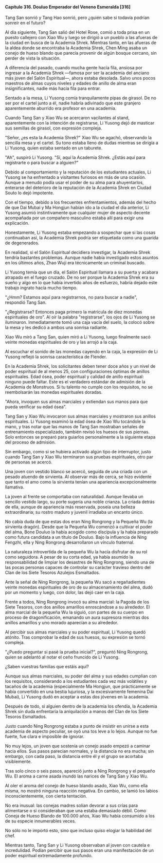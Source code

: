 
#### Capítulo 316. Douluo Emperador del Veneno Esmeralda [316]


Tang San sonrió y Tang Hao sonrió, pero ¿quién sabe si todavía podrían sonreír en el futuro?

Al día siguiente, Tang San salió del Hotel Rose, comió a toda prisa en un puesto callejero con Xiao Wu y luego se dirigió a un pueblo a las afueras de la ciudad en busca de la Academia Shrek. Mientras tanto, en las afueras de la aldea donde se encontraba la Academia Shrek, Chen Ming asaba un conejo de hueso blando que parecía provenir de algún bosque cercano, sin perder de vista la situación.

A diferencia del pasado, cuando mucha gente hacía fila, ansiosa por ingresar a la Academia Shrek —famosa por ser la academia del anciano más joven del Salón Espiritual—, ahora estaba desolada. Salvo unos pocos maestros de almas cuyos niveles y edades de anillo de alma eran insignificantes, nadie más hacía fila para entrar.

Sentado a la mesa, Li Yusong comía tranquilamente pipas de girasol. De no ser por el cartel junto a él, nadie habría adivinado que este granjero aparentemente aburrido era profesor en una academia.

Cuando Tang San y Xiao Wu se acercaron vacilantes al stand, aparentemente con la intención de registrarse, Li Yusong dejó de masticar sus semillas de girasol, con expresión compleja.

"Señor, ¿es esta la Academia Shrek?" Xiao Wu se agachó, observando la sencilla mesa y el cartel. Su tono estaba lleno de dudas mientras se dirigía a Li Yusong, quien estaba sentado en un taburete.

"Ah", suspiró Li Yusong. "Sí, aquí la Academia Shrek. ¿Estás aquí para registrarte o para buscar a alguien?"

Debido al comportamiento y la reputación de los estudiantes actuales, Li Yusong se ha enfrentado a visitantes furiosos en más de una ocasión. Aunque a menudo podía usar el poder de su alma para ahuyentarlos, enterarse del deterioro de la reputación de la Academia Shrek en Ciudad Souto lo dejó impotente.

Con el tiempo, debido a los frecuentes enfrentamientos, además del hecho de que Dai Mubai y Ma Hongjun habían ido a la ciudad el día anterior, Li Yusong asumió instintivamente que cualquier mujer de aspecto decente acompañada por un compañero masculino estaba allí para exigir una explicación.

Honestamente, Li Yusong estaba empezando a sospechar que si las cosas continuaban así, la Academia Shrek podría ser etiquetada como una guarida de degenerados.

En realidad, si el Salón Espiritual decidiera investigar, la Academia Shrek tendría bastantes problemas. Aunque nadie había investigado estos asuntos en los últimos años, Zhao Wuji era técnicamente un criminal buscado.

Li Yusong temía que un día, el Salón Espiritual llamara a su puerta y acabara atrapado en el fuego cruzado. De no ser porque la Academia Shrek era su sueño y algo en lo que había invertido años de esfuerzo, habría dejado este trabajo ingrato hacía mucho tiempo.

"¿Hmm? Estamos aquí para registrarnos, no para buscar a nadie", respondió Tang San.

"¿Registrarse? Entonces paga primero la matrícula de diez monedas espirituales de oro". Al oír la palabra "registrarse", los ojos de Li Yusong se iluminaron. Inmediatamente tomó una caja vacía del suelo, la colocó sobre la mesa y les dedicó a ambos una sonrisa radiante.

Xiao Wu miró a Tang San, quien miró a Li Yusong, luego finalmente sacó veinte monedas espirituales de oro y las arrojó a la caja.

Al escuchar el sonido de las monedas cayendo en la caja, la expresión de Li Yusong reflejó la sonrisa característica de Flender.

En la Academia Shrek, los solicitantes deben tener doce años y un nivel de poder espiritual de al menos 25, con configuraciones óptimas de anillos espirituales. Edad ósea, poder espiritual y calidad de anillo espiritual: ninguno puede faltar. Este es el verdadero estándar de admisión de la Academia de Monstruos. Si tu talento no cumple con los requisitos, no se reembolsarán las monedas espirituales doradas.

"Ahora, invoquen sus almas marciales y extiendan sus manos para que pueda verificar su edad ósea".

Tang San y Xiao Wu invocaron sus almas marciales y mostraron sus anillos espirituales. Li Yusong examinó la edad ósea de Xiao Wu tocándole la mano, y tras notar que las manos de Tang San mostraban señales de entrenamiento especializado, también revisó los huesos de sus piernas. Solo entonces se preparó para guiarlos personalmente a la siguiente etapa del proceso de admisión.

Sin embargo, como si se hubiera activado algún tipo de interruptor, justo cuando Tang San y Xiao Wu terminaron sus pruebas espirituales, otro par de personas se acercó.

Una joven con vestido blanco se acercó, seguida de una criada con un pesado atuendo de sirvienta. Al observar más de cerca, se hizo evidente que tanto el amo como la sirvienta tenían una apariencia excepcionalmente llamativa.

La joven al frente se comportaba con naturalidad. Aunque llevaba un sencillo vestido largo, su porte sugería una noble crianza. La criada detrás de ella, aunque de apariencia más reservada, poseía una belleza extraordinaria; su rostro maduro y juvenil irradiaba un encanto único.

No cabía duda de que estas dos eran Ning Rongrong y la Pequeña Wu (la sirvienta dragón). Desde que la Pequeña Wu comenzó a cultivar el poder del alma, Bone Douluo la había acogido como discípula y la había preparado como futura candidata a un título de Douluo. Bajo la influencia de Ning Fengzhi, ella y Ning Rongrong desarrollaron un vínculo fraternal.

La naturaleza introvertida de la pequeña Wu la hacía disfrutar de su rol como seguidora. A pesar de su corta edad, ya había asumido la responsabilidad de limpiar los desastres de Ning Rongrong, siendo una de las pocas personas capaces de controlar su carácter travieso dentro del Clan de los Siete Tesoros Azulejos Esmaltados.

Ante la señal de Ning Rongrong, la pequeña Wu sacó a regañadientes veinte monedas espirituales de oro de su almacenamiento del alma, dudó por un momento y luego, con dolor, las dejó caer en la caja.

Frente a todos, Ning Rongrong invocó su alma marcial: la Pagoda de los Siete Tesoros, con dos anillos amarillos enroscándose a su alrededor. El alma marcial de la pequeña Wu la siguió, con partes de su cuerpo en proceso de dragonificación, emanando un aura supresora mientras dos anillos amarillos y uno morado aparecían a su alrededor.

Al percibir sus almas marciales y su poder espiritual, Li Yusong quedó atónito. Tras comprobar la edad de sus huesos, su expresión se tornó compleja.

"¿Puedo preguntar si pasé la prueba inicial?", preguntó Ning Rongrong, quien se adelantó al notar el ceño fruncido de Li Yusong.

¿Saben vuestras familias que estáis aquí?

Aunque sus almas marciales, su poder del alma y sus edades cumplían con los requisitos, considerando a los estudiantes cada vez más volátiles y tacaños de la academia (especialmente Ma Hongjun, que prácticamente se había convertido en una bestia lujuriosa, y la excesivamente femenina Dai Mubai), Li Yusong dudó en aceptar a estas dos jóvenes en la academia.

Después de todo, si alguien dentro de la academia los ofendía, la Academia Shrek sin duda enfrentaría la aniquilación a manos del Clan de los Siete Tesoros Esmaltados.

Justo cuando Ning Rongrong estaba a punto de insistir en unirse a esta academia de aspecto peculiar, se oyó una tos leve a lo lejos. Aunque no fue fuerte, fue clara e imposible de ignorar.

No muy lejos, un joven que sostenía un conejo asado empezó a caminar hacia ellos. Sus pasos parecían normales, y la distancia no era mucha; sin embargo, con cada paso, la distancia entre él y el grupo se acortaba visiblemente.

Tras solo cinco o seis pasos, apareció junto a Ning Rongrong y el pequeño Wu. El aroma a carne asada inundó las narices de Tang San y Xiao Wu.

Al oler el aroma del conejo de hueso blando asado, Xiao Wu, como ella misma, no mostró ninguna reacción negativa. En cambio, se lamió los labios inconscientemente, con cierta tentación.

No era inusual: las conejas madres solían devorar a sus crías para alimentarse o si consideraban que una estaba demasiado débil. Como Coneja de Hueso Blando de 100.000 años, Xiao Wu había consumido a los de su especie innumerables veces.

No sólo no le importó esto, sino que incluso quiso elogiar la habilidad del chef.

Mientras tanto, Tang San y Li Yusong observaban al joven con cautela e incredulidad. Podían percibir que sus pasos eran una manifestación de un poder espiritual extremadamente profundo.